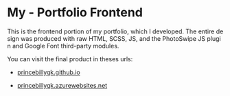 # My - Portfolio Frontend

This is the frontend portion of my portfolio, which I developed. The entire design was produced with raw HTML, SCSS, JS, and the PhotoSwipe JS plugin and Google Font third-party modules.

You can visit the final product in theses urls:

- <a href="https://princebillygk.github.io/" target="blank">princebillygk.github.io</a>

- <a href="https://princebillygk.azurewebsites.net/" target="blank">princebillygk.azurewebsites.net</a>




